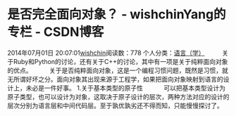 # 是否完全面向对象？ - wishchinYang的专栏 - CSDN博客
2014年07月01日 20:07:01[wishchin](https://me.csdn.net/wishchin)阅读数：778
个人分类：[语言（学）](https://blog.csdn.net/wishchin/article/category/2367651)
         关于Ruby和Python的讨论，还有关于C++的讨论，其中有一项是关于纯粹面向对象的优点。
         关于是否纯粹面向对象，这是一个编程习惯问题，既然是习惯，就无所谓好坏之分。面向对象其出现来源于工程学，如果把面向对象映射到语言的设计上，未必是一件好事。
1.关于基本类型的原子性
           可以把基本类型设计为原子类型，也可以设计为对象，这取决于原子设计的层次，两种方法对应的设计的层次分别为语言层和中间代码层。至于孰优孰劣还不得而知，只能慢慢探讨了。
